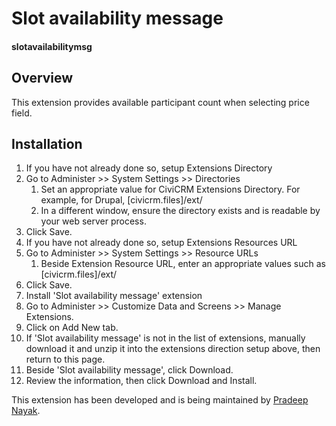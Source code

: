 # Slot availability message

#### slotavailabilitymsg

## Overview

This extension provides available participant count when selecting price field.

## Installation

1. If you have not already done so, setup Extensions Directory
  1. Go to Administer >> System Settings >> Directories
      1. Set an appropriate value for CiviCRM Extensions Directory. For example, for Drupal, [civicrm.files]/ext/
      1. In a different window, ensure the directory exists and is readable by your web server process.
  1. Click Save.
1. If you have not already done so, setup Extensions Resources URL
  1. Go to Administer >> System Settings >> Resource URLs
      1. Beside Extension Resource URL, enter an appropriate values such as [civicrm.files]/ext/
  1. Click Save.
1. Install 'Slot availability message' extension
  1. Go to Administer >> Customize Data and Screens >> Manage Extensions.
  1. Click on Add New tab.
  1. If 'Slot availability message' is not in the list of extensions, manually download it and unzip it into the extensions direction setup above, then return to this page.
  1. Beside 'Slot availability message', click Download.
  1. Review the information, then click Download and Install.

This extension has been developed and is being maintained by [Pradeep Nayak](https://github.com/pradpnayak/).
